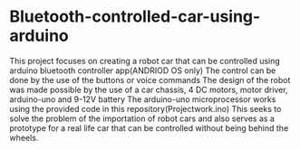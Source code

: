 # Bluetooth-controlled-car-using-arduino
This project focuses on creating a robot car that can be controlled using arduino bluetooth controller app(ANDRIOD OS only)
The control can be done by the use of the buttons or voice commands
The design of the robot was made possible by the use of a car chassis, 4 DC motors, motor driver, arduino-uno and 9-12V battery
The arduino-uno microprocessor works using the provided code in this repository(Projectwork.ino)
This seeks to solve the problem of the importation of robot cars and also serves as a prototype for a real life car that can be controlled without being behind the wheels.
